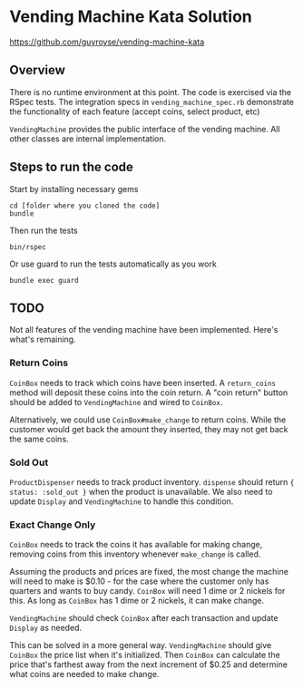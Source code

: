 # Vending Machine Kata Solution

<https://github.com/guyroyse/vending-machine-kata>

## Overview

There is no runtime environment at this point. The code is exercised via the RSpec
tests. The integration specs in `vending_machine_spec.rb` demonstrate the functionality
of each feature (accept coins, select product, etc)

`VendingMachine` provides the public interface of the vending machine. All other
classes are internal implementation.

## Steps to run the code

Start by installing necessary gems

    cd [folder where you cloned the code]
    bundle

Then run the tests

    bin/rspec

Or use guard to run the tests automatically as you work

    bundle exec guard

## TODO

Not all features of the vending machine have been implemented. Here's what's remaining.

### Return Coins

`CoinBox` needs to track which coins have been inserted. A `return_coins` method will
deposit these coins into the coin return. A "coin return" button should be added to
`VendingMachine` and wired to `CoinBox`.

Alternatively, we could use `CoinBox#make_change` to return coins. While the customer
would get back the amount they inserted, they may not get back the same coins.

### Sold Out

`ProductDispenser` needs to track product inventory. `dispense` should return `{ status: :sold_out }`
when the product is unavailable. We also need to update `Display` and `VendingMachine` to handle
this condition.

### Exact Change Only

`CoinBox` needs to track the coins it has available for making change, removing coins from
this inventory whenever `make_change` is called.

Assuming the products and prices are fixed, the most change the machine will need to make is
$0.10 - for the case where the customer only has quarters and wants to buy candy. `CoinBox` will
need 1 dime or 2 nickels for this. As long as `CoinBox` has 1 dime or 2 nickels, it can make change.

`VendingMachine` should check `CoinBox` after each transaction and update `Display` as needed.

This can be solved in a more general way. `VendingMachine` should give `CoinBox` the price
list when it's initialized. Then `CoinBox` can calculate the price that's farthest away from the
next increment of $0.25 and determine what coins are needed to make change.
